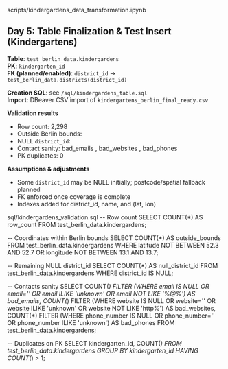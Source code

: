 scripts/kindergardens_data_transformation.ipynb
## Day 5: Table Finalization & Test Insert (Kindergartens)

**Table**: `test_berlin_data.kindergardens`  
**PK**: `kindergarten_id`  
**FK (planned/enabled)**: `district_id` → `test_berlin_data.districts(district_id)`

**Creation SQL**: see `/sql/kindergardens_table.sql`  
**Import**: DBeaver CSV import of `kindergartens_berlin_final_ready.csv`

**Validation results**
- Row count: 2,298
- Outside Berlin bounds: <n>
- NULL `district_id`: <n>
- Contact sanity: bad_emails <n>, bad_websites <n>, bad_phones <n>
- PK duplicates: 0

**Assumptions & adjustments**
- Some `district_id` may be NULL initially; postcode/spatial fallback planned
- FK enforced once coverage is complete
- Indexes added for district_id, name, and (lat, lon)

sql/kindergardens_validation.sql
-- Row count
SELECT COUNT(*) AS row_count
FROM test_berlin_data.kindergardens;

-- Coordinates within Berlin bounds
SELECT COUNT(*) AS outside_bounds
FROM test_berlin_data.kindergardens
WHERE latitude NOT BETWEEN 52.3 AND 52.7
   OR longitude NOT BETWEEN 13.1 AND 13.7;

-- Remaining NULL district_id
SELECT COUNT(*) AS null_district_id
FROM test_berlin_data.kindergardens
WHERE district_id IS NULL;

-- Contacts sanity
SELECT
  COUNT(*) FILTER (WHERE email IS NULL OR email='' OR email ILIKE 'unknown' OR email NOT LIKE '%@%') AS bad_emails,
  COUNT(*) FILTER (WHERE website IS NULL OR website='' OR website ILIKE 'unknown' OR website NOT LIKE 'http%') AS bad_websites,
  COUNT(*) FILTER (WHERE phone_number IS NULL OR phone_number='' OR phone_number ILIKE 'unknown') AS bad_phones
FROM test_berlin_data.kindergardens;

-- Duplicates on PK
SELECT kindergarten_id, COUNT(*)
FROM test_berlin_data.kindergardens
GROUP BY kindergarten_id
HAVING COUNT(*) > 1;
